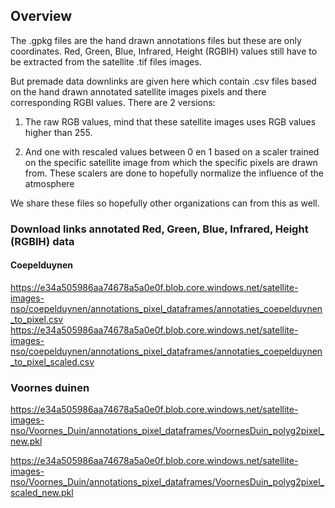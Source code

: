 ## Overview

The .gpkg files are the hand drawn annotations files but these are only coordinates.
Red, Green, Blue, Infrared, Height (RGBIH) values still have to be extracted from the satellite .tif files images.

But premade data downlinks are given here which contain .csv files based on the hand drawn annotated satellite images pixels and there corresponding RGBI values.
There are 2 versions:

1. The raw RGB values, mind that these satellite images uses RGB values higher than 255.

2. And one with rescaled values between 0 en 1 based on a scaler trained on the specific satellite image from which the specific pixels are drawn from.
These scalers are done to hopefully normalize the influence of the atmosphere

We share these files so hopefully other organizations can from this as well.

### Download links annotated Red, Green, Blue, Infrared, Height (RGBIH) data

#### Coepelduynen 

https://e34a505986aa74678a5a0e0f.blob.core.windows.net/satellite-images-nso/coepelduynen/annotations_pixel_dataframes/annotaties_coepelduynen_to_pixel.csv
https://e34a505986aa74678a5a0e0f.blob.core.windows.net/satellite-images-nso/coepelduynen/annotations_pixel_dataframes/annotaties_coepelduynen_to_pixel_scaled.csv

### Voornes duinen

https://e34a505986aa74678a5a0e0f.blob.core.windows.net/satellite-images-nso/Voornes_Duin/annotations_pixel_dataframes/VoornesDuin_polyg2pixel_new.pkl

https://e34a505986aa74678a5a0e0f.blob.core.windows.net/satellite-images-nso/Voornes_Duin/annotations_pixel_dataframes/VoornesDuin_polyg2pixel_scaled_new.pkl
